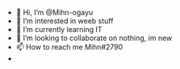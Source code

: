 - 👋 Hi, I’m @Mihn-ogayu
- 👀 I’m interested in weeb stuff
- 🌱 I’m currently learning IT
- 💞️ I’m looking to collaborate on nothing, im new
- 📫 How to reach me Mihn#2790
- 

<!---
Mihn-ogayu/Mihn-ogayu is a ✨ special ✨ repository because its `README.md` (this file) appears on your GitHub profile.
You can click the Preview link to take a look at your changes.
--->
